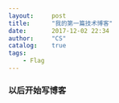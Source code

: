 ```yaml
---
layout:     post
title:      "我的第一篇技术博客"
date:       2017-12-02 22:34
author:     "CS"
catalog:    true
tags:
    - Flag
---
```


### 以后开始写博客